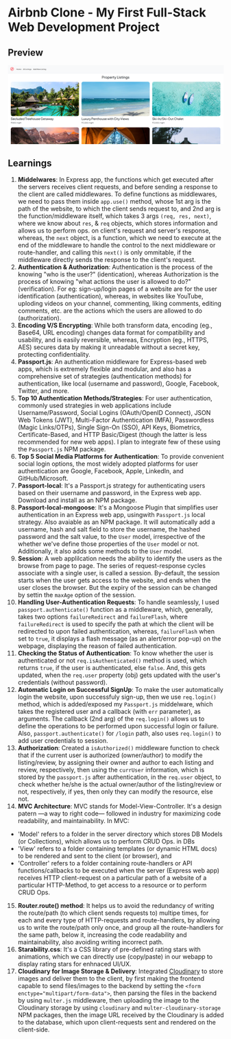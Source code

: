 # Airbnb Clone - My First Full-Stack Web Development Project

## Preview
![Airbnb-Clone-by-VT-Preview](https://github.com/VinayNoogler000/Airbnb-Clone/blob/main/public/preview.png?raw=true)

## Learnings
1. **Middelwares**: In Express app, the functions which get executed after the servers receives client requests, and before sending a response to the client are called middlewares. To define functions as middlewares, we need to pass them inside `app.use()` method, whose 1st arg is the path of the website, to which the client sends request to, and 2nd arg is the function/middleware itself, which takes 3 args `(req, res, next)`, where we know about `res`, & `req` objects, which stores information and allows us to perform ops. on client's request and server's response, whereas, the `next` object, is a function, which we need to execute at the end of the middleware to handle the control to the next middleware or route-handler, and calling this `next()` is only ommitable, if the middleware directly sends the response to the client's request.
2. **Authentication & Authorization**: Authentication is the process of the knowing "who is the user?" (identication), whereas Authorization is the process of knowing "what actions the user is allowed to do?" (verification). For eg: sign-up/login pages of a website are for the user identification (authentication), whereas, in websites like YouTube, uploding videos on your channel, commenting, liking comments, editing comments, etc. are the actions which the users are allowed to do (authorization).
3. **Encoding V/S Encrypting**: While both transform data, encoding (eg., Base64, URL encoding) changes data format for compatibility and usability, and is easily reversible, whereas, Encryption (eg., HTTPS, AES) secures data by making it unreadable without a secret key, protecting confidentiality.
4. **Passport.js**: An authentication middleware for Express-based web apps, which is extremely flexible and modular, and also has a comprehensive set of strategies (authentication methods) for authentication, like local (username and password), Google, Facebook, Twitter, and more.
5. **Top 10 Authentication Methods/Strategies**: For user authentication, commonly used strategies in web applications include Username/Password, Social Logins (OAuth/OpenID Connect), JSON Web Tokens (JWT), Multi-Factor Authentication (MFA), Passwordless (Magic Links/OTPs), Single Sign-On (SSO), API Keys, Biometrics, Certificate-Based, and HTTP Basic/Digest (though the latter is less recommended for new web apps). I plan to integrate few of these using the `Passport.js` NPM package.
6. **Top 5 Social Media Platforms for Authentication**: To provide convenient social login options, the most widely adopted platforms for user authentication are Google, Facebook, Apple, LinkedIn, and GitHub/Microsoft.
7. **Passport-local**: It's a Passport.js strategy for authenticating users based on their username and password, in the Express web app. Download and install as an NPM package.
8. **Passport-local-mongoose**: It's a Mongoose Plugin that simplifies user authentication in an Express web app, usingwith `Passport.js` local strategy. Also avaiable as an NPM package. It will automatically add a username, hash and salt field to store the username, the hashed password and the salt value, to the `User` model, irrespective of the whether we've define those properties of the `User` model or not. Additionally, it also adds some methods to the `User` model.
9. **Session**: A web applilcation needs the ability to identify the users as the browse from page to page. The series of request-response cycles associate with a single user, is called a session. By-default, the session starts when the user gets access to the website, and ends when the user closes the browser. But the expiry of the session can be changed by settin the `maxAge` option of the session.
10. **Handling User-Authentication Requests**: To handle seamlessly, I used `passport.authenticate()` function as a middleware, which, generally, takes two options `failureRedirect` and `failureFlash`, where `failureRedirect` is used to specify the path at which the client will be redirected to upon failed authentication, whereas, `failureFlash` when set to `true`, it displays a flash message (as an alert/error pop-up) on the webpage, displaying the reason of failed authentication.
11. **Checking the Status of Authentication**: To know whether the user is authenticated or not `req.isAuthenticated()` method is used, which returns `true`, if the user is authenticated, else `false`. And, this gets updated, when the `req.user` property (obj) gets updated with the user's credentials (without password).
12. **Automatic Login on Successful SignUp**: To make the user automatically login the website, upon successfuly sign-up, then we use `req.login()` method, which is added/exposed my `Passport.js` middelware, which takes the registered user and a callback (with `err` parameter), as arguments. The callback (2nd arg) of the `req.login()` allows us to define the operations to be performed upon successful login or failure. Also, `passport.authenticate()` for `/login` path, also uses `req.login()` to add user credentials to session.
13. **Authorization**: Created a `isAuthorized()` middleware function to check that if the current user is authorized (owner/author) to modify the listing/review, by assigning their owner and author to each listing and review, respectively, then using the `currUser` information, which is stored by the `passport.js` after authentication, in the `req.user` object, to check whether he/she is the actual owner/author of the listing/review or not, respectively, if yes, then only they can modify the resource, else not.
14. **MVC Architecture**: MVC stands for Model-View-Controller. It's a design patern —a way to right code— followed in industry for maximizing code readability, and maintainability. In MVC:
   - 'Model' refers to a folder in the server directory which stores DB Models (or Collections), which allows us to perform CRUD Ops. in DBs
   - 'View' refers to a folder containing templates (or dynamic HTML docs) to be rendered and sent to the client (or browser), and
   - 'Controller' refers to a folder containing route-handlers or API functions/callbacks to be executed when the server (Express web app) receives HTTP client-request on a particular path of a website of a particular HTTP-Method, to get access to a resource or to perform CRUD Ops.  
15. **Router.route() method**: It helps us to avoid the redundancy of writing the route/path (to which client sends requests to) multipe times, for each and every type of HTTP-requests and route-handlers, by allowing us to write the route/path only once, and group all the route-handlers for the same path, below it, increasing the code readability and maintainability, also avoiding writing incorrect path.
16. **Starability.css**: It's a CSS library of pre-defined rating stars with animations, which we can directly use (copy/paste) in our webapp to display rating stars for enhnaced UI/UX.
17. **Cloudinary for Image Storage & Delivery**: Integrated [Cloudinary](https://console.cloudinary.com/app) to store images and deliver them to the client, by first making the frontend capable to send files/images to the backend by setting the `<form enctype="multipart/form-data">`, then parsing the files in the backend by using `multer.js` middleware, then uploading the image to the Cloudinary storage by using `cloudinary` and `multer-cloudinary-storage` NPM packages, then the image URL received by the Cloudinary is added to the database, which upon client-requests sent and rendered on the client-side.  
